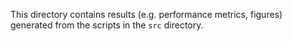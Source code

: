 This directory contains results (e.g. performance metrics, figures) generated from the scripts in the `src` directory.
